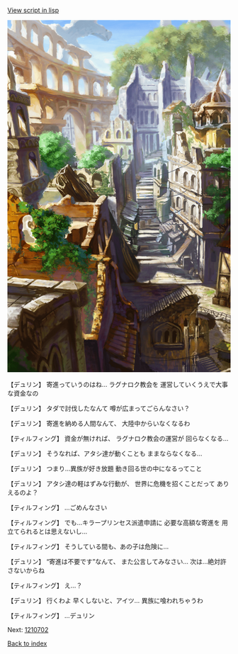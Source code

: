 [View script in lisp](../scripts/1210502.txt)

![ghost_town.png](../images/backgrounds/ghost_town.png)

【デュリン】
寄進っていうのはね…
ラグナロク教会を
運営していくうえで大事な資金なの

【デュリン】
タダで討伐したなんて
噂が広まってごらんなさい？

【デュリン】
寄進を納める人間なんて、
大陸中からいなくなるわ

【ティルフィング】
資金が無ければ、
ラグナロク教会の運営が
回らなくなる…

【デュリン】
そうなれば、アタシ達が動くことも
ままならなくなる…

【デュリン】
つまり…異族が好き放題
動き回る世の中になるってこと

【デュリン】
アタシ達の軽はずみな行動が、
世界に危機を招くことだって
ありえるのよ？

【ティルフィング】
…ごめんなさい

【ティルフィング】
でも…キラープリンセス派遣申請に
必要な高額な寄進を
用立てられるとは思えないし…

【ティルフィング】
そうしている間も、あの子は危険に…

【デュリン】
“寄進は不要です”なんて、
また公言してみなさい…
次は…絶対許さないからね

【ティルフィング】
え…？

【デュリン】
行くわよ
早くしないと、アイツ…
異族に喰われちゃうわ

【ティルフィング】
…デュリン

Next: [1210702](1210702.md)

[Back to index](index.md)
